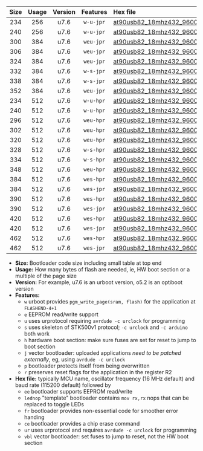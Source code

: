 |Size|Usage|Version|Features|Hex file|
|:-:|:-:|:-:|:-:|:--|
|234|256|u7.6|`w-u-jpr`|[at90usb82_18mhz432_9600bps_ur_vbl.hex](https://raw.githubusercontent.com/stefanrueger/urboot/main/bootloaders/at90usb82/fcpu_18mhz432/9600_bps/at90usb82_18mhz432_9600bps_ur_vbl.hex)|
|240|256|u7.6|`w-u-jpr`|[at90usb82_18mhz432_9600bps_lednop_ur_vbl.hex](https://raw.githubusercontent.com/stefanrueger/urboot/main/bootloaders/at90usb82/fcpu_18mhz432/9600_bps/at90usb82_18mhz432_9600bps_lednop_ur_vbl.hex)|
|300|384|u7.6|`weu-jpr`|[at90usb82_18mhz432_9600bps_ee_ur_vbl.hex](https://raw.githubusercontent.com/stefanrueger/urboot/main/bootloaders/at90usb82/fcpu_18mhz432/9600_bps/at90usb82_18mhz432_9600bps_ee_ur_vbl.hex)|
|306|384|u7.6|`weu-jpr`|[at90usb82_18mhz432_9600bps_ee_lednop_ur_vbl.hex](https://raw.githubusercontent.com/stefanrueger/urboot/main/bootloaders/at90usb82/fcpu_18mhz432/9600_bps/at90usb82_18mhz432_9600bps_ee_lednop_ur_vbl.hex)|
|324|384|u7.6|`weu-jpr`|[at90usb82_18mhz432_9600bps_ee_lednop_fr_ur_vbl.hex](https://raw.githubusercontent.com/stefanrueger/urboot/main/bootloaders/at90usb82/fcpu_18mhz432/9600_bps/at90usb82_18mhz432_9600bps_ee_lednop_fr_ur_vbl.hex)|
|332|384|u7.6|`w-s-jpr`|[at90usb82_18mhz432_9600bps_vbl.hex](https://raw.githubusercontent.com/stefanrueger/urboot/main/bootloaders/at90usb82/fcpu_18mhz432/9600_bps/at90usb82_18mhz432_9600bps_vbl.hex)|
|338|384|u7.6|`w-s-jpr`|[at90usb82_18mhz432_9600bps_lednop_vbl.hex](https://raw.githubusercontent.com/stefanrueger/urboot/main/bootloaders/at90usb82/fcpu_18mhz432/9600_bps/at90usb82_18mhz432_9600bps_lednop_vbl.hex)|
|352|384|u7.6|`weu-jpr`|[at90usb82_18mhz432_9600bps_ee_lednop_fr_ce_ur_vbl.hex](https://raw.githubusercontent.com/stefanrueger/urboot/main/bootloaders/at90usb82/fcpu_18mhz432/9600_bps/at90usb82_18mhz432_9600bps_ee_lednop_fr_ce_ur_vbl.hex)|
|234|512|u7.6|`w-u-hpr`|[at90usb82_18mhz432_9600bps_ur.hex](https://raw.githubusercontent.com/stefanrueger/urboot/main/bootloaders/at90usb82/fcpu_18mhz432/9600_bps/at90usb82_18mhz432_9600bps_ur.hex)|
|240|512|u7.6|`w-u-hpr`|[at90usb82_18mhz432_9600bps_lednop_ur.hex](https://raw.githubusercontent.com/stefanrueger/urboot/main/bootloaders/at90usb82/fcpu_18mhz432/9600_bps/at90usb82_18mhz432_9600bps_lednop_ur.hex)|
|296|512|u7.6|`weu-hpr`|[at90usb82_18mhz432_9600bps_ee_ur.hex](https://raw.githubusercontent.com/stefanrueger/urboot/main/bootloaders/at90usb82/fcpu_18mhz432/9600_bps/at90usb82_18mhz432_9600bps_ee_ur.hex)|
|302|512|u7.6|`weu-hpr`|[at90usb82_18mhz432_9600bps_ee_lednop_ur.hex](https://raw.githubusercontent.com/stefanrueger/urboot/main/bootloaders/at90usb82/fcpu_18mhz432/9600_bps/at90usb82_18mhz432_9600bps_ee_lednop_ur.hex)|
|320|512|u7.6|`weu-hpr`|[at90usb82_18mhz432_9600bps_ee_lednop_fr_ur.hex](https://raw.githubusercontent.com/stefanrueger/urboot/main/bootloaders/at90usb82/fcpu_18mhz432/9600_bps/at90usb82_18mhz432_9600bps_ee_lednop_fr_ur.hex)|
|328|512|u7.6|`w-s-hpr`|[at90usb82_18mhz432_9600bps.hex](https://raw.githubusercontent.com/stefanrueger/urboot/main/bootloaders/at90usb82/fcpu_18mhz432/9600_bps/at90usb82_18mhz432_9600bps.hex)|
|334|512|u7.6|`w-s-hpr`|[at90usb82_18mhz432_9600bps_lednop.hex](https://raw.githubusercontent.com/stefanrueger/urboot/main/bootloaders/at90usb82/fcpu_18mhz432/9600_bps/at90usb82_18mhz432_9600bps_lednop.hex)|
|348|512|u7.6|`weu-hpr`|[at90usb82_18mhz432_9600bps_ee_lednop_fr_ce_ur.hex](https://raw.githubusercontent.com/stefanrueger/urboot/main/bootloaders/at90usb82/fcpu_18mhz432/9600_bps/at90usb82_18mhz432_9600bps_ee_lednop_fr_ce_ur.hex)|
|384|512|u7.6|`wes-hpr`|[at90usb82_18mhz432_9600bps_ee.hex](https://raw.githubusercontent.com/stefanrueger/urboot/main/bootloaders/at90usb82/fcpu_18mhz432/9600_bps/at90usb82_18mhz432_9600bps_ee.hex)|
|384|512|u7.6|`wes-jpr`|[at90usb82_18mhz432_9600bps_ee_vbl.hex](https://raw.githubusercontent.com/stefanrueger/urboot/main/bootloaders/at90usb82/fcpu_18mhz432/9600_bps/at90usb82_18mhz432_9600bps_ee_vbl.hex)|
|390|512|u7.6|`wes-hpr`|[at90usb82_18mhz432_9600bps_ee_lednop.hex](https://raw.githubusercontent.com/stefanrueger/urboot/main/bootloaders/at90usb82/fcpu_18mhz432/9600_bps/at90usb82_18mhz432_9600bps_ee_lednop.hex)|
|390|512|u7.6|`wes-jpr`|[at90usb82_18mhz432_9600bps_ee_lednop_vbl.hex](https://raw.githubusercontent.com/stefanrueger/urboot/main/bootloaders/at90usb82/fcpu_18mhz432/9600_bps/at90usb82_18mhz432_9600bps_ee_lednop_vbl.hex)|
|420|512|u7.6|`wes-hpr`|[at90usb82_18mhz432_9600bps_ee_lednop_fr.hex](https://raw.githubusercontent.com/stefanrueger/urboot/main/bootloaders/at90usb82/fcpu_18mhz432/9600_bps/at90usb82_18mhz432_9600bps_ee_lednop_fr.hex)|
|420|512|u7.6|`wes-jpr`|[at90usb82_18mhz432_9600bps_ee_lednop_fr_vbl.hex](https://raw.githubusercontent.com/stefanrueger/urboot/main/bootloaders/at90usb82/fcpu_18mhz432/9600_bps/at90usb82_18mhz432_9600bps_ee_lednop_fr_vbl.hex)|
|462|512|u7.6|`wes-hpr`|[at90usb82_18mhz432_9600bps_ee_lednop_fr_ce.hex](https://raw.githubusercontent.com/stefanrueger/urboot/main/bootloaders/at90usb82/fcpu_18mhz432/9600_bps/at90usb82_18mhz432_9600bps_ee_lednop_fr_ce.hex)|
|462|512|u7.6|`wes-jpr`|[at90usb82_18mhz432_9600bps_ee_lednop_fr_ce_vbl.hex](https://raw.githubusercontent.com/stefanrueger/urboot/main/bootloaders/at90usb82/fcpu_18mhz432/9600_bps/at90usb82_18mhz432_9600bps_ee_lednop_fr_ce_vbl.hex)|

- **Size:** Bootloader code size including small table at top end
- **Usage:** How many bytes of flash are needed, ie, HW boot section or a multiple of the page size
- **Version:** For example, u7.6 is an urboot version, o5.2 is an optiboot version
- **Features:**
  + `w` urboot provides `pgm_write_page(sram, flash)` for the application at `FLASHEND-4+1`
  + `e` EEPROM read/write support
  + `u` uses urprotocol requiring `avrdude -c urclock` for programming
  + `s` uses skeleton of STK500v1 protocol; `-c urclock` and `-c arduino` both work
  + `h` hardware boot section: make sure fuses are set for reset to jump to boot section
  + `j` vector bootloader: uploaded applications *need to be patched externally*, eg, using `avrdude -c urclock`
  + `p` bootloader protects itself from being overwritten
  + `r` preserves reset flags for the application in the register R2
- **Hex file:** typically MCU name, oscillator frequency (16 MHz default) and baud rate (115200 default) followed by
  + `ee` bootloader supports EEPROM read/write
  + `lednop` "template" bootloader contains `mov rx,rx` nops that can be replaced to toggle LEDs
  + `fr` bootloader provides non-essential code for smoother error handing
  + `ce` bootloader provides a chip erase command
  + `ur` uses urprotocol and requires `avrdude -c urclock` for programming
  + `vbl` vector bootloader: set fuses to jump to reset, not the HW boot section
